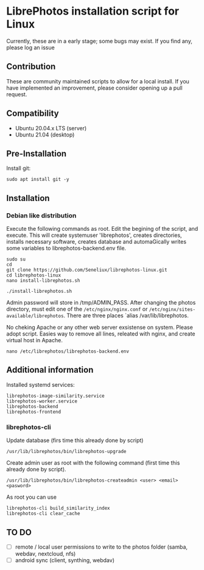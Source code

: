 # LibrePhotos installation script for Linux

Currently, these are in a early stage; some bugs may exist. If you find any, please log an issue

## Contribution
These are community maintained scripts to allow for a local install. If you have implemented an improvement, please consider opening up a pull request.

## Compatibility
- Ubuntu 20.04.x LTS (server)
- Ubuntu 21.04 (desktop)

## Pre-Installation

Install git:
~~~
sudo apt install git -y
~~~

## Installation

### Debian like distribution

Execute the following commands as root. Edit the begining of the script, and execute. This will create systemuser 'librephotos', creates directories, installs necessary software, creates database and automaGically writes some variables to librephotos-backend.env file.
~~~
sudo su
cd
git clone https://github.com/Seneliux/librephotos-linux.git
cd librephotos-linux
nano install-librephotos.sh
~~~
~~~
./install-librephotos.sh
~~~
Admin password will store in /tmp/ADMIN_PASS.
After changing the photos directory, must edit one of the `/etc/nginx/nginx.conf` or `/etc/nginx/sites-available/librephotos`. There are three places `alias /var/lib/librephotos.

No cheking Apache or any other web server exsistense on system. Please adopt script. Easies way to remove all lines, releated with nginx, and create virtual host in Apache.

~~~
nano /etc/librephotos/librephotos-backend.env
~~~

## Additional information

Installed systemd services:
~~~
librephotos-image-similarity.service
librephotos-worker.service
librephotos-backend
librephotos-frontend
~~~

### librephotos-cli

Update database (firs time this already done by script)
~~~
/usr/lib/librephotos/bin/librephotos-upgrade
~~~
Create admin user as root with the following command (first time this already done by script).
~~~
/usr/lib/librephotos/bin/librephotos-createadmin <user> <email> <pasword>
~~~
As root you can use
~~~
librephotos-cli build_similarity_index
librephotos-cli clear_cache
~~~
## TO DO
- [ ] remote / local user permissions to write to the photos folder (samba, webdav, nextcloud, nfs)
- [ ] android sync (client, synthing, webdav)

